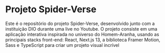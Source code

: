 # Projeto Spider-Verse

Este é o repositório do projeto Spider-Verse, desenvolvido junto com a instituição DIO durante uma live no Youtube. O projeto consiste em uma aplicação interativa inspirada no universo do Homem-Aranha, usando as principais stacks front-end: React, Next.js 13, a biblioteca Framer Motion, Sass e TypeScript para criar um projeto visual incrível
